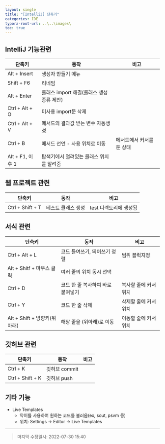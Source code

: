 ```yaml
---
layout: single
title: "[IntelliJ] 단축키"
categories: IDE
typora-root-url: ..\..\images\
toc: true
---
```


## IntelliJ 기능관련

| 단축키           | 동작                                     | 비고                      |
| ---------------- | ---------------------------------------- | ------------------------- |
| Alt + Insert     | 생성자 만들기 메뉴                       |                           |
| Shift + F6       | 리네임                                   |                           |
| Alt + Enter      | 클래스 import 해결(클래스 생성종류 제안) |                           |
| Ctrl + Alt + O   | 미사용 import문 삭제                     |                           |
| Ctrl + Alt + V   | 메서드의 결과값 받는 변수 자동생성       |                           |
| Ctrl + B         | 메서드 선언 - 사용 위치로 이동           | 메서드에서 커서를 둔 상태 |
| Alt + F1, 이후 1 | 탐색기에서 열려있는 클래스 위치를 알려줌 |                           |



## 웹 프로젝트 관련

| 단축키           | 동작               | 비고                   |
| ---------------- | ------------------ | ---------------------- |
| Ctrl + Shift + T | 테스트 클래스 생성 | test 디렉토리에 생성됨 |



## 서식 관련

| 단축키                       | 동작                              | 비고                  |
| ---------------------------- | --------------------------------- | --------------------- |
| Ctrl + Alt + L               | 코드 들여쓰기, 띄어쓰기 정렬      | 범위 블럭지정         |
| Alt + Shitf + 마우스 클릭    | 여러 줄의 위치 동시 선택          |                       |
| Ctrl + D                     | 코드 한 줄 복사하여 바로 붙여넣기 | 복사할 줄에 커서 위치 |
| Ctrl + Y                     | 코드 한 줄 삭제                   | 삭제할 줄에 커서 위치 |
| Alt + Shift + 방향키(위아래) | 해당 줄을 (위아래)로 이동         | 이동할 줄에 커서 위치 |



## 깃허브 관련

| 단축키           | 동작          | 비고 |
| ---------------- | ------------- | ---- |
| Ctrl + K         | 깃허브 commit |      |
| Ctrl + Shift + K | 깃허브 push   |      |



## 기타 기능

- Live Templates
  - 약어를 사용하여 원하는 코드를 불러옴(ex, sout, psvm 등)
  - 위치: Settings -> Editor -> Live Templates

------

> 마지막 수정일시: 2022-07-30 15:40